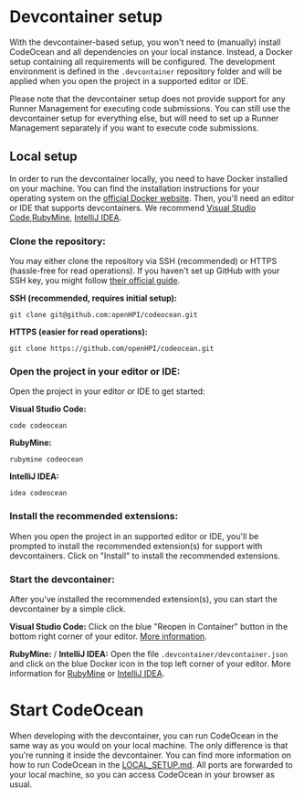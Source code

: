 # Devcontainer setup

With the devcontainer-based setup, you won't need to (manually) install CodeOcean and all dependencies on your local instance. Instead, a Docker setup containing all requirements will be configured. The development environment is defined in the `.devcontainer` repository folder and will be applied when you open the project in a supported editor or IDE.

Please note that the devcontainer setup does not provide support for any Runner Management for executing code submissions. You can still use the devcontainer setup for everything else, but will need to set up a Runner Management separately if you want to execute code submissions.

## Local setup

In order to run the devcontainer locally, you need to have Docker installed on your machine. You can find the installation instructions for your operating system on the [official Docker website](https://docs.docker.com/get-docker/). Then, you'll need an editor or IDE that supports devcontainers. We recommend [Visual Studio Code](https://code.visualstudio.com/),[RubyMine](https://www.jetbrains.com/ruby/), [IntelliJ IDEA](https://www.jetbrains.com/idea/).

### Clone the repository:

You may either clone the repository via SSH (recommended) or HTTPS (hassle-free for read operations). If you haven't set up GitHub with your SSH key, you might follow [their official guide](https://docs.github.com/en/authentication/connecting-to-github-with-ssh).

**SSH (recommended, requires initial setup):**
```shell
git clone git@github.com:openHPI/codeocean.git
```

**HTTPS (easier for read operations):**
```shell
git clone https://github.com/openHPI/codeocean.git
```

### Open the project in your editor or IDE:

Open the project in your editor or IDE to get started:

**Visual Studio Code:**
```shell
code codeocean
```

**RubyMine:**
```shell
rubymine codeocean
```

**IntelliJ IDEA:**
```shell
idea codeocean
```

### Install the recommended extensions:

When you open the project in an supported editor or IDE, you'll be prompted to install the recommended extension(s) for support with devcontainers. Click on "Install" to install the recommended extensions.

### Start the devcontainer:

After you've installed the recommended extension(s), you can start the devcontainer by a simple click.

**Visual Studio Code:**
Click on the blue "Reopen in Container" button in the bottom right corner of your editor. [More information](https://code.visualstudio.com/docs/devcontainers/tutorial).

**RubyMine:** / **IntelliJ IDEA:**
Open the file `.devcontainer/devcontainer.json` and click on the blue Docker icon in the top left corner of your editor. More information for [RubyMine](https://www.jetbrains.com/help/ruby/connect-to-devcontainer.html#create_dev_container_inside_ide) or [IntelliJ IDEA](https://www.jetbrains.com/help/idea/connect-to-devcontainer.html#create_dev_container_inside_ide).

# Start CodeOcean

When developing with the devcontainer, you can run CodeOcean in the same way as you would on your local machine. The only difference is that you're running it inside the devcontainer. You can find more information on how to run CodeOcean in the [LOCAL_SETUP.md](LOCAL_SETUP.md#start-codeocean). All ports are forwarded to your local machine, so you can access CodeOcean in your browser as usual.
